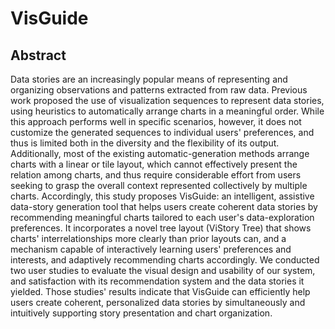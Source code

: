 # VisGuide

## Abstract
Data stories are an increasingly popular means of representing and organizing observations and patterns extracted from raw data. 
Previous work proposed the use of visualization sequences to represent data stories, using heuristics to automatically arrange charts 
in a meaningful order. While this approach performs well in specific scenarios, however, it does not customize the generated sequences 
to individual users' preferences, and thus is limited both in the diversity and the flexibility of its output. Additionally, most of the 
existing automatic-generation methods arrange charts with a linear or tile layout, which cannot effectively present the relation among 
charts, and thus require considerable effort from users seeking to grasp the overall context represented collectively by multiple charts. 
Accordingly, this study proposes VisGuide: an intelligent, assistive data-story generation tool that helps users create coherent data 
stories by recommending meaningful charts tailored to each user's data-exploration preferences. It incorporates a novel tree layout 
(ViStory Tree) that shows charts' interrelationships more clearly than prior layouts can, and a mechanism capable of interactively learning 
users' preferences and interests, and adaptively recommending charts accordingly. We conducted two user studies to evaluate the visual 
design and usability of our system, and satisfaction with its recommendation system and the data stories it yielded. Those studies' 
results indicate that VisGuide can efficiently help users create coherent, personalized data stories by simultaneously and intuitively 
supporting story presentation and chart organization.
